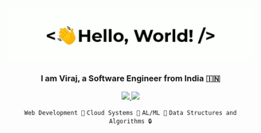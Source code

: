 <div align="center">
    <img src="greetings.gif" align="center" height="" width="500" />
</div>

### <div align="center" width="200">I am Viraj, a Software Engineer from India 🇮🇳</div>

<p align="center">
    <a href="mailto:shahvira@msu.edu">
        <img src="https://img.shields.io/badge/mail-%23ff4343.svg?&style=for-the-badge&logo=gmail&logoColor=white" />
    </a>
    <a href="https://www.youtube.com/watch?v=dQw4w9WgXcQ&ab_channel=RickAstley">
        <img src="https://img.shields.io/badge/-Twitter-1ca0f1?style=for-the-badge&labelColor=1ca0f1&logo=twitter&logoColor=white" />
    </a>
    </a>
</p>

<p align="center">
    <code>Web Development 🚀</code> 
    <code>Cloud Systems 🧠</code>
    <code>AL/ML 🚦</code>
    <code>Data Structures and Algorithms 🔒</code>
</p>

